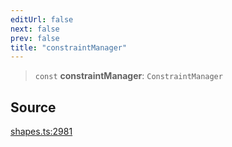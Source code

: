 ```yaml
---
editUrl: false
next: false
prev: false
title: "constraintManager"
---
```


> `const` **constraintManager**: `ConstraintManager`

## Source

[shapes.ts:2981](https://github.com/dgmjs/dgmjs/blob/main/packages/core/src/shapes.ts#L2981)
